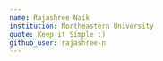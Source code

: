 ```yaml
---
name: Rajashree Naik
institution: Northeastern University
quote: Keep it Simple :)
github_user: rajashree-n
---
```


